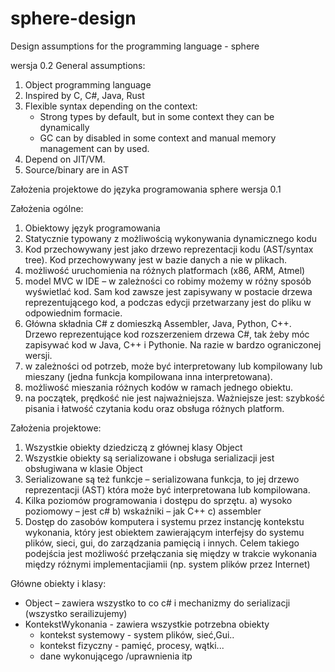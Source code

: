 # sphere-design
Design assumptions for the programming language - sphere

wersja 0.2
General assumptions:
1. Object programming language
2. Inspired by C, C#,  Java, Rust
3. Flexible syntax depending on the context:
	* Strong types by default, but in some context they can be dynamically
	* GC can by disabled in some context and manual memory management can by used.
4. Depend on JIT/VM.
5. Source/binary are in AST




Założenia projektowe do języka programowania sphere
wersja 0.1


Założenia ogólne:
1. Obiektowy język programowania
2. Statycznie typowany z możliwością wykonywania dynamicznego kodu
3. Kod przechowywany jest jako drzewo reprezentacji kodu (AST/syntax tree). Kod przechowywany jest w bazie danych a nie w plikach.
4. możliwość uruchomienia na różnych platformach (x86, ARM, Atmel)
5. model MVC w IDE – w zależności co robimy możemy w różny sposób wyświetlać kod. Sam kod zawsze jest zapisywany w postacie drzewa reprezentującego kod, a podczas edycji przetwarzany jest do pliku w odpowiednim formacie.
6. Główna składnia C# z domieszką Assembler, Java, Python, C++. Drzewo reprezentujące kod rozszerzeniem drzewa C#, tak żeby móc zapisywać kod w Java, C++ i Pythonie. Na razie w bardzo ograniczonej wersji.
7. w zależności od potrzeb, może być interpretowany lub kompilowany lub mieszany (jedna funkcja kompilowana inna interpretowana).
8. możliwość mieszania różnych kodów w ramach jednego obiektu.
9.  na początek, prędkość nie jest najważniejsza. Ważniejsze jest: szybkość pisania i łatwość czytania kodu oraz obsługa różnych platform.

Założenia projektowe:
1) Wszystkie obiekty dziedziczą z głównej klasy Object
2) Wszystkie obiekty są serializowane i obsługa serializacji jest obsługiwana w klasie Object
3) Serializowane są też funkcje – serializowana funkcja, to jej drzewo reprezentacji (AST) która może być interpretowana lub kompilowana.
4) Kilka poziomów programowania i dostępu do sprzętu.
	a) wysoko poziomowy – jest c#
	b) wskaźniki – jak C++
	c) assembler
5) Dostęp do zasobów komputera i systemu przez instancję kontekstu wykonania, który jest obiektem zawierającym interfejsy do systemu plików, sieci, gui, do zarządzania pamięcią i innych.
Celem takiego podejścia jest możliwość przełączania się między w trakcie wykonania między różnymi implementacjiamii (np. system plików przez Internet)

Główne obiekty i klasy:
- Object – zawiera wszystko to co c# i mechanizmy do serializacji (wszystko serailizujemy)
- KontekstWykonania - zawiera wszystkie potrzebna obiekty
	- kontekst systemowy - system plików, sieć,Gui..
	- kontekst fizyczny - pamięć, procesy, wątki...
	- dane wykonującego /uprawnienia itp
	
